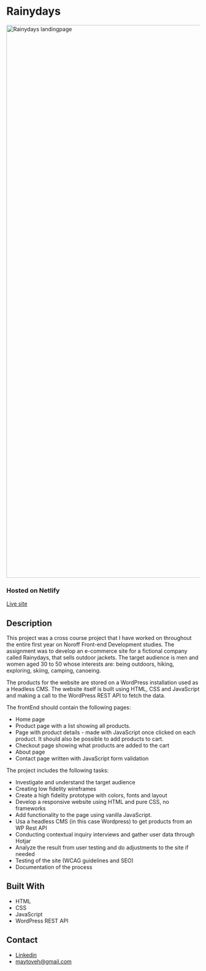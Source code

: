 # Rainydays

<img width="1440" alt="Rainydays landingpage" src="https://user-images.githubusercontent.com/89157761/170984387-b653344c-6367-4c86-a184-7443c8fc232e.png">

### Hosted on Netlify

[Live site](https://rainydays-mt.netlify.app/)

## Description

This project was a cross course project that I have worked on throughout the entire first year on Noroff Front-end Development studies. The assignment was to develop an e-commerce site for a fictional company called Rainydays, that sells outdoor jackets. The target audience is men and women aged 30 to 50 whose interests are: being outdoors, hiking, exploring, skiing, camping, canoeing.

The products for the website are stored on a WordPress installation used as a Headless CMS. The website itself is built using HTML, CSS and JavaScript and making a call to the WordPress REST API to fetch the data.



The frontEnd should contain the following pages:

- Home page
- Product page with a list showing all products.
- Page with product details - made with JavaScript once clicked on each product. It should also be possible to add products to cart.
- Checkout page showing what products are added to the cart
- About page
- Contact page written with JavaScript form validation



The project includes the following tasks:

- Investigate and understand the target audience
- Creating low fidelity wireframes
- Create a high fidelity prototype with colors, fonts and layout
- Develop a responsive website using HTML and pure CSS, no frameworks
- Add functionality to the page using vanilla JavaScript.
- Usa a headless CMS (in this case Wordpress) to get products from an WP Rest API
- Conducting contextual inquiry interviews and gather user data through Hotjar
- Analyze the result from user testing and do adjustments to the site if needed
- Testing of the site (WCAG guidelines and SEO)
- Documentation of the process

## Built With

- HTML
- CSS
- JavaScript
- WordPress REST API

## Contact

- [Linkedin](https://www.linkedin.com/in/may-tove-hovdal-24b406153/)
- maytoveh@gmail.com

